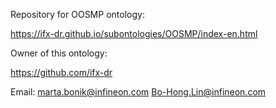 Repository for OOSMP ontology:

https://ifx-dr.github.io/subontologies/OOSMP/index-en.html

Owner of this ontology:

https://github.com/ifx-dr

Email: marta.bonik@infineon.com
       Bo-Hong.Lin@infineon.com
